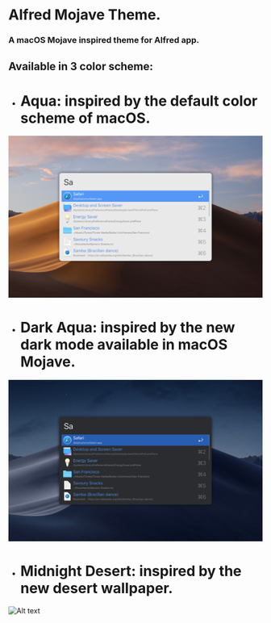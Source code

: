 Alfred Mojave Theme.
====================

### A macOS Mojave inspired theme for Alfred app.

## Available in 3 color scheme:
* # Aqua: inspired by the default color scheme of macOS.
![Alt text](https://raw.githubusercontent.com/GiancarloN/Alfred-Mojave-Theme/master/Preview/aqua.png)
* # Dark Aqua: inspired by the new dark mode available in macOS Mojave.
![Alt text](https://raw.githubusercontent.com/GiancarloN/Alfred-Mojave-Theme/master/Preview/darkAqua.png)
* # Midnight Desert: inspired by the new desert wallpaper.
![Alt text](https://raw.githubusercontent.com/GiancarloN/Alfred-Mojave-Theme/master/Preview/midnightDeset.png)